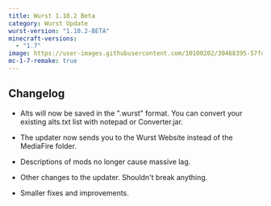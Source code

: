 ```yaml
---
title: Wurst 1.10.2 Beta
category: Wurst Update
wurst-version: "1.10.2-BETA"
minecraft-versions:
  - "1.7"
image: https://user-images.githubusercontent.com/10100202/30468395-57fd614e-99eb-11e7-845b-d3ab635f276a.jpg
mc-1-7-remake: true
---
```

## Changelog

- Alts will now be saved in the ".wurst" format. You can convert your existing alts.txt list with notepad or Converter.jar.

- The updater now sends you to the Wurst Website instead of the MediaFire folder.

- Descriptions of mods no longer cause massive lag.

- Other changes to the updater. Shouldn't break anything.

- Smaller fixes and improvements.
